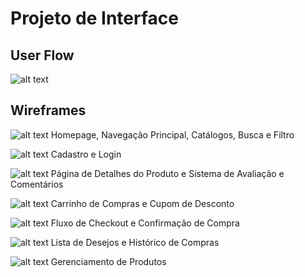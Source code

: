 
# Projeto de Interface

## User Flow

![alt text](<Fluxo de Usuário.png>)

## Wireframes

![alt text](<Homepage, Navegação Principal, Catálogos, Busca e Filtro.png>)
Homepage, Navegação Principal, Catálogos, Busca e Filtro

![alt text](<Cadastro e Login-1.png>)
Cadastro e Login

![alt text](<Página de Detalhes do Produto e Sistema de Avaliação e Comentários.png>)
Página de Detalhes do Produto e Sistema de Avaliação e Comentários

![alt text](<Carrinho de Compras e Cupom de Desconto.png>)
Carrinho de Compras e Cupom de Desconto

![alt text](<Fluxo de Checkout e Confirmação de Compra.png>)
Fluxo de Checkout e Confirmação de Compra

![alt text](<Lista de Desejos e Histórico de Compras.png>)
Lista de Desejos e Histórico de Compras

![alt text](<Gerenciamento de Produtos.png>)
Gerenciamento de Produtos

